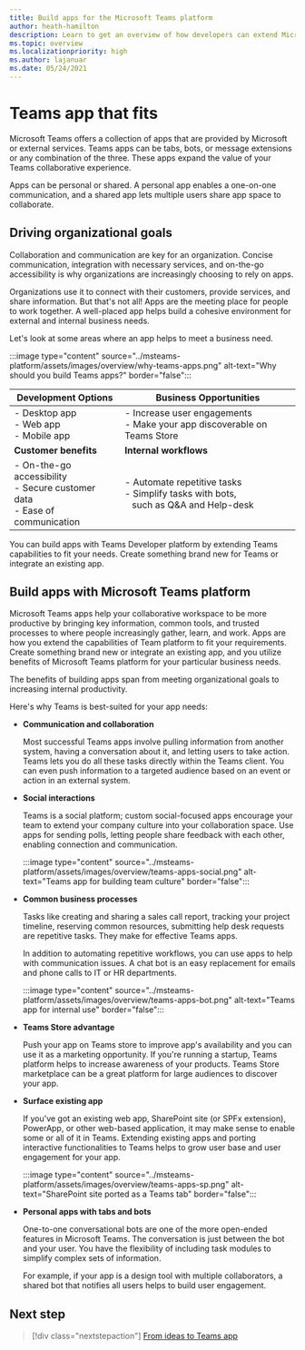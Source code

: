 ```yaml
---
title: Build apps for the Microsoft Teams platform
author: heath-hamilton
description: Learn to get an overview of how developers can extend Microsoft Teams features with custom apps.
ms.topic: overview
ms.localizationpriority: high
ms.author: lajanuar
ms.date: 05/24/2021
---
```

# Teams app that fits

Microsoft Teams offers a collection of apps that are provided by Microsoft or external services. Teams apps can be tabs, bots, or message extensions or any combination of the three. These apps expand the value of your Teams collaborative experience.

Apps can be personal or shared. A personal app enables a one-on-one communication, and a shared app lets multiple users share app space to collaborate.

## Driving organizational goals

Collaboration and communication are key for an organization. Concise communication, integration with necessary services, and on-the-go accessibility is why organizations are increasingly choosing to rely on apps.

Organizations use it to connect with their customers, provide services, and share information. But that's not all! Apps are the meeting place for people to work together. A well-placed app helps build a cohesive environment for external and internal business needs.

Let's look at some areas where an app helps to meet a business need.

:::image type="content" source="../msteams-platform/assets/images/overview/why-teams-apps.png" alt-text="Why should you build Teams apps?" border="false":::

| **Development Options** | **Business Opportunities** |
| --- | --- |
| - Desktop app <br> - Web app <br> - Mobile app | - Increase user engagements <br> - Make your app discoverable on Teams Store |
| **Customer benefits** | **Internal workflows** |
| - On-the-go accessibility <br> - Secure customer data <br> - Ease of communication | - Automate repetitive tasks <br> - Simplify tasks with bots, <br> &nbsp;&nbsp; such as Q&A and Help-desk |

You can build apps with Teams Developer platform by extending Teams capabilities to fit your needs. Create something brand new for Teams or integrate an existing app.

## Build apps with Microsoft Teams platform

Microsoft Teams apps help your collaborative workspace to be more productive by bringing key information, common tools, and trusted processes to where people increasingly gather, learn, and work. Apps are how you extend the capabilities of Team platform to fit your requirements. Create something brand new or integrate an existing app, and you utilize benefits of Microsoft Teams platform for your particular business needs.

The benefits of building apps span from meeting organizational goals to increasing internal productivity.

Here's why Teams is best-suited for your app needs:

- **Communication and collaboration**

    Most successful Teams apps involve pulling information from another system, having a conversation about it, and letting users to take action. Teams lets you do all these tasks directly within the Teams client. You can even push information to a targeted audience based on an event or action in an external system.

- **Social interactions**

    Teams is a social platform; custom social-focused apps encourage your team to extend your company culture into your collaboration space. Use apps for sending polls, letting people share feedback with each other, enabling connection and communication.

    :::image type="content" source="../msteams-platform/assets/images/overview/teams-apps-social.png" alt-text="Teams app for building team culture" border="false":::

- **Common business processes**

    Tasks like creating and sharing a sales call report, tracking your project timeline, reserving common resources, submitting help desk requests are repetitive tasks. They make for effective Teams apps.

    In addition to automating repetitive workflows, you can use apps to help with communication issues. A chat bot is an easy replacement for emails and phone calls to IT or HR departments.

    :::image type="content" source="../msteams-platform/assets/images/overview/teams-apps-bot.png" alt-text="Teams app for internal use" border="false":::

- **Teams Store advantage**

    Push your app on Teams store to improve app's availability and you can use it as a marketing opportunity. If you're running a startup, Teams platform helps to increase awareness of your products. Teams Store marketplace can be a great platform for large audiences to discover your app.

- **Surface existing app**

    If you've got an existing web app, SharePoint site (or SPFx extension), PowerApp, or other web-based application, it may make sense to enable some or all of it in Teams. Extending existing apps and porting interactive functionalities to Teams helps to grow user base and user engagement for your app.

    :::image type="content" source="../msteams-platform/assets/images/overview/teams-apps-sp.png" alt-text="SharePoint site ported as a Teams tab" border="false":::

- **Personal apps with tabs and bots**

    One-to-one conversational bots are one of the more open-ended features in Microsoft Teams. The conversation is just between the bot and your user. You have the flexibility of including task modules to simplify complex sets of information.

    For example, if your app is a design tool with multiple collaborators, a shared bot that notifies all users helps to build user engagement.

## Next step

> [!div class="nextstepaction"]
> [From ideas to Teams app](overview-story.md)
